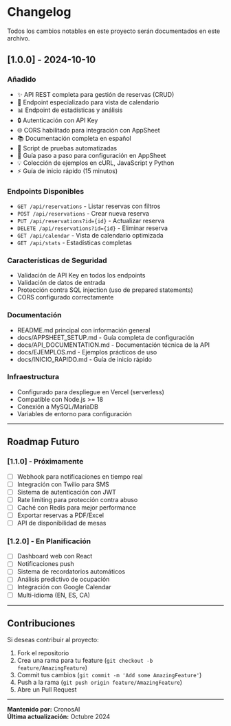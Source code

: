# Changelog

Todos los cambios notables en este proyecto serán documentados en este archivo.

## [1.0.0] - 2024-10-10

### Añadido
- ✨ API REST completa para gestión de reservas (CRUD)
- 📅 Endpoint especializado para vista de calendario
- 📊 Endpoint de estadísticas y análisis
- 🔒 Autenticación con API Key
- 🌐 CORS habilitado para integración con AppSheet
- 📚 Documentación completa en español
- 🧪 Script de pruebas automatizadas
- 📱 Guía paso a paso para configuración en AppSheet
- 💡 Colección de ejemplos en cURL, JavaScript y Python
- ⚡ Guía de inicio rápido (15 minutos)

### Endpoints Disponibles
- `GET /api/reservations` - Listar reservas con filtros
- `POST /api/reservations` - Crear nueva reserva
- `PUT /api/reservations?id={id}` - Actualizar reserva
- `DELETE /api/reservations?id={id}` - Eliminar reserva
- `GET /api/calendar` - Vista de calendario optimizada
- `GET /api/stats` - Estadísticas completas

### Características de Seguridad
- Validación de API Key en todos los endpoints
- Validación de datos de entrada
- Protección contra SQL injection (uso de prepared statements)
- CORS configurado correctamente

### Documentación
- README.md principal con información general
- docs/APPSHEET_SETUP.md - Guía completa de configuración
- docs/API_DOCUMENTATION.md - Documentación técnica de la API
- docs/EJEMPLOS.md - Ejemplos prácticos de uso
- docs/INICIO_RAPIDO.md - Guía de inicio rápido

### Infraestructura
- Configurado para despliegue en Vercel (serverless)
- Compatible con Node.js >= 18
- Conexión a MySQL/MariaDB
- Variables de entorno para configuración

---

## Roadmap Futuro

### [1.1.0] - Próximamente
- [ ] Webhook para notificaciones en tiempo real
- [ ] Integración con Twilio para SMS
- [ ] Sistema de autenticación con JWT
- [ ] Rate limiting para protección contra abuso
- [ ] Caché con Redis para mejor performance
- [ ] Exportar reservas a PDF/Excel
- [ ] API de disponibilidad de mesas

### [1.2.0] - En Planificación
- [ ] Dashboard web con React
- [ ] Notificaciones push
- [ ] Sistema de recordatorios automáticos
- [ ] Análisis predictivo de ocupación
- [ ] Integración con Google Calendar
- [ ] Multi-idioma (EN, ES, CA)

---

## Contribuciones

Si deseas contribuir al proyecto:
1. Fork el repositorio
2. Crea una rama para tu feature (`git checkout -b feature/AmazingFeature`)
3. Commit tus cambios (`git commit -m 'Add some AmazingFeature'`)
4. Push a la rama (`git push origin feature/AmazingFeature`)
5. Abre un Pull Request

---

**Mantenido por:** CronosAI  
**Última actualización:** Octubre 2024

